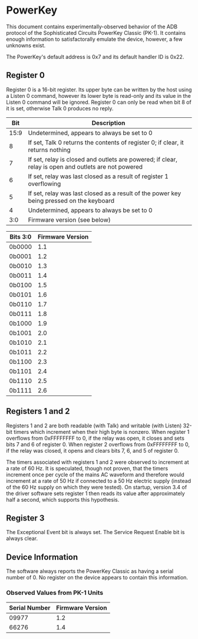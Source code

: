 # PowerKey

This document contains experimentally-observed behavior of the ADB protocol of the Sophisticated Circuits PowerKey Classic (PK-1). It contains enough information to satisfactorally emulate the device, however, a few unknowns exist.

The PowerKey's default address is 0x7 and its default handler ID is 0x22.


## Register 0

Register 0 is a 16-bit register.  Its upper byte can be written by the host using a Listen 0 command, however its lower byte is read-only and its value in the Listen 0 command will be ignored.  Register 0 can only be read when bit 8 of it is set, otherwise Talk 0 produces no reply.

| Bit  | Description                                                                                          |
| ---- | ---------------------------------------------------------------------------------------------------- |
| 15:9 | Undetermined, appears to always be set to 0                                                          |
| 8    | If set, Talk 0 returns the contents of register 0; if clear, it returns nothing                      |
| 7    | If set, relay is closed and outlets are powered; if clear, relay is open and outlets are not powered |
| 6    | If set, relay was last closed as a result of register 1 overflowing                                  |
| 5    | If set, relay was last closed as a result of the power key being pressed on the keyboard             |
| 4    | Undetermined, appears to always be set to 0                                                          |
| 3:0  | Firmware version (see below)                                                                         |

| Bits 3:0 | Firmware Version |
| -------- | ---------------- |
| 0b0000   | 1.1              |
| 0b0001   | 1.2              |
| 0b0010   | 1.3              |
| 0b0011   | 1.4              |
| 0b0100   | 1.5              |
| 0b0101   | 1.6              |
| 0b0110   | 1.7              |
| 0b0111   | 1.8              |
| 0b1000   | 1.9              |
| 0b1001   | 2.0              |
| 0b1010   | 2.1              |
| 0b1011   | 2.2              |
| 0b1100   | 2.3              |
| 0b1101   | 2.4              |
| 0b1110   | 2.5              |
| 0b1111   | 2.6              |


## Registers 1 and 2

Registers 1 and 2 are both readable (with Talk) and writable (with Listen) 32-bit timers which increment when their high byte is nonzero.  When register 1 overflows from 0xFFFFFFFF to 0, if the relay was open, it closes and sets bits 7 and 6 of register 0.  When register 2 overflows from 0xFFFFFFFF to 0, if the relay was closed, it opens and clears bits 7, 6, and 5 of register 0.

The timers associated with registers 1 and 2 were observed to increment at a rate of 60 Hz.  It is speculated, though not proven, that the timers increment once per cycle of the mains AC waveform and therefore would increment at a rate of 50 Hz if connected to a 50 Hz electric supply (instead of the 60 Hz supply on which they were tested).  On startup, version 3.4 of the driver software sets register 1 then reads its value after approximately half a second, which supports this hypothesis.


## Register 3

The Exceptional Event bit is always set.  The Service Request Enable bit is always clear.


## Device Information

The software always reports the PowerKey Classic as having a serial number of 0.  No register on the device appears to contain this information.


### Observed Values from PK-1 Units

| Serial Number | Firmware Version |
| ------------- | ---------------- |
| 09977         | 1.2              |
| 66276         | 1.4              |
